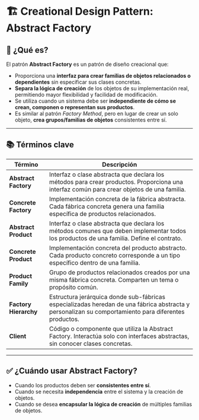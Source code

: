 # 🏗️ Creational Design Pattern: Abstract Factory

## 🔸 ¿Qué es?

El patrón **Abstract Factory** es un patrón de diseño creacional que:

- Proporciona una **interfaz para crear familias de objetos relacionados o dependientes** sin especificar sus clases concretas.
- **Separa la lógica de creación** de los objetos de su implementación real, permitiendo mayor flexibilidad y facilidad de modificación.
- Se utiliza cuando un sistema debe ser **independiente de cómo se crean, componen o representan sus productos**.
- Es similar al patrón *Factory Method*, pero en lugar de crear un solo objeto, **crea grupos/familias de objetos** consistentes entre sí.

---

## 📚 Términos clave

| Término              | Descripción                                                                                                                                          |
|----------------------|------------------------------------------------------------------------------------------------------------------------------------------------------|
| **Abstract Factory** | Interfaz o clase abstracta que declara los métodos para crear productos. Proporciona una interfaz común para crear objetos de una familia.          |
| **Concrete Factory** | Implementación concreta de la fábrica abstracta. Cada fábrica concreta genera una familia específica de productos relacionados.                      |
| **Abstract Product** | Interfaz o clase abstracta que declara los métodos comunes que deben implementar todos los productos de una familia. Define el contrato.             |
| **Concrete Product** | Implementación concreta del producto abstracto. Cada producto concreto corresponde a un tipo específico dentro de una familia.                        |
| **Product Family**   | Grupo de productos relacionados creados por una misma fábrica concreta. Comparten un tema o propósito común.                                         |
| **Factory Hierarchy**| Estructura jerárquica donde sub-fábricas especializadas heredan de una fábrica abstracta y personalizan su comportamiento para diferentes productos. |
| **Client**           | Código o componente que utiliza la Abstract Factory. Interactúa solo con interfaces abstractas, sin conocer clases concretas.                        |

---

## ✅ ¿Cuándo usar Abstract Factory?

- Cuando los productos deben ser **consistentes entre sí**.
- Cuando se necesita **independencia** entre el sistema y la creación de objetos.
- Cuando se desea **encapsular la lógica de creación** de múltiples familias de objetos.

